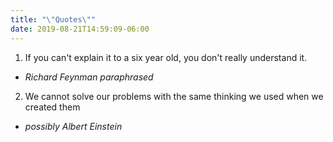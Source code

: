 ```yaml
---
title: "\"Quotes\""
date: 2019-08-21T14:59:09-06:00
---
```



1. If you can't explain it to a six year old, you don't really understand it.
 * _Richard Feynman paraphrased_
2. We cannot solve our problems with the same thinking we used when we created them
 * _possibly Albert Einstein_
